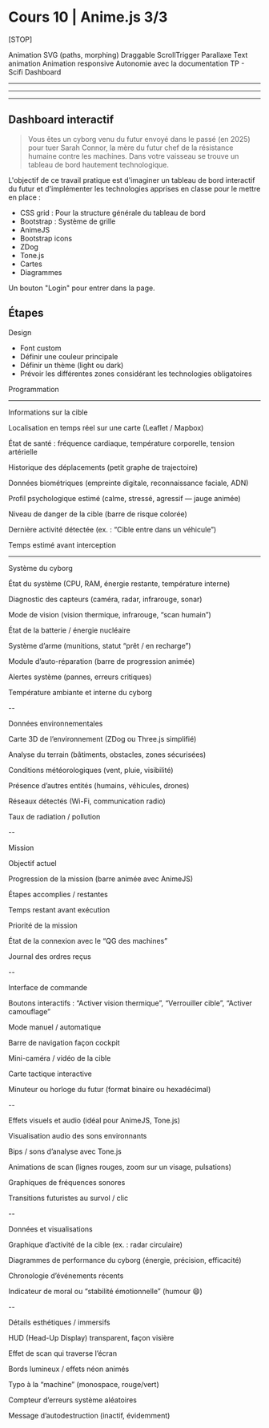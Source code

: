# Cours 10 | Anime.js 3/3

[STOP]

Animation SVG (paths, morphing)
Draggable
  ScrollTrigger
  Parallaxe
Text animation
Animation responsive
Autonomie avec la documentation
TP - Scifi Dashboard







-----
----
---

Dashboard interactif
--------------------

> Vous êtes un cyborg venu du futur envoyé dans le passé (en 2025) pour tuer Sarah Connor, la mère du futur chef de la résistance humaine contre les machines.
> Dans votre vaisseau se trouve un tableau de bord hautement technologique.

L'objectif de ce travail pratique est d'imaginer un tableau de bord interactif du futur et d'implémenter les technologies apprises en classe pour le mettre en place :

* CSS grid : Pour la structure générale du tableau de bord
* Bootstrap : Système de grille
* AnimeJS
* Bootstrap icons
* ZDog
* Tone.js
* Cartes
* Diagrammes

Un bouton "Login" pour entrer dans la page.

## Étapes

Design
- Font custom
- Définir une couleur principale
- Définir un thème (light ou dark)
- Prévoir les différentes zones considérant les technologies obligatoires

Programmation


-------------------

Informations sur la cible

Localisation en temps réel sur une carte (Leaflet / Mapbox)

État de santé : fréquence cardiaque, température corporelle, tension artérielle

Historique des déplacements (petit graphe de trajectoire)

Données biométriques (empreinte digitale, reconnaissance faciale, ADN)

Profil psychologique estimé (calme, stressé, agressif — jauge animée)

Niveau de danger de la cible (barre de risque colorée)

Dernière activité détectée (ex. : “Cible entre dans un véhicule”)

Temps estimé avant interception

---

Système du cyborg

État du système (CPU, RAM, énergie restante, température interne)

Diagnostic des capteurs (caméra, radar, infrarouge, sonar)

Mode de vision (vision thermique, infrarouge, “scan humain”)

État de la batterie / énergie nucléaire

Système d’arme (munitions, statut “prêt / en recharge”)

Module d’auto-réparation (barre de progression animée)

Alertes système (pannes, erreurs critiques)

Température ambiante et interne du cyborg

--

Données environnementales

Carte 3D de l’environnement (ZDog ou Three.js simplifié)

Analyse du terrain (bâtiments, obstacles, zones sécurisées)

Conditions météorologiques (vent, pluie, visibilité)

Présence d’autres entités (humains, véhicules, drones)

Réseaux détectés (Wi-Fi, communication radio)

Taux de radiation / pollution

--

Mission

Objectif actuel

Progression de la mission (barre animée avec AnimeJS)

Étapes accomplies / restantes

Temps restant avant exécution

Priorité de la mission

État de la connexion avec le “QG des machines”

Journal des ordres reçus

--

Interface de commande

Boutons interactifs : “Activer vision thermique”, “Verrouiller cible”, “Activer camouflage”

Mode manuel / automatique

Barre de navigation façon cockpit

Mini-caméra / vidéo de la cible

Carte tactique interactive

Minuteur ou horloge du futur (format binaire ou hexadécimal)

--

Effets visuels et audio (idéal pour AnimeJS, Tone.js)

Visualisation audio des sons environnants

Bips / sons d’analyse avec Tone.js

Animations de scan (lignes rouges, zoom sur un visage, pulsations)

Graphiques de fréquences sonores

Transitions futuristes au survol / clic

--

Données et visualisations

Graphique d’activité de la cible (ex. : radar circulaire)

Diagrammes de performance du cyborg (énergie, précision, efficacité)

Chronologie d’événements récents

Indicateur de moral ou “stabilité émotionnelle” (humour 😄)

--

Détails esthétiques / immersifs

HUD (Head-Up Display) transparent, façon visière

Effet de scan qui traverse l’écran

Bords lumineux / effets néon animés

Typo à la “machine” (monospace, rouge/vert)

Compteur d’erreurs système aléatoires

Message d’autodestruction (inactif, évidemment)
